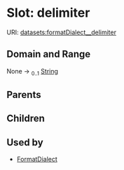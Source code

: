 
# Slot: delimiter




URI: [datasets:formatDialect__delimiter](https://w3id.org/linkml/manifesto/formatDialect__delimiter)


## Domain and Range

None &#8594;  <sub>0..1</sub> [String](types/String.md)

## Parents


## Children


## Used by

 * [FormatDialect](FormatDialect.md)
